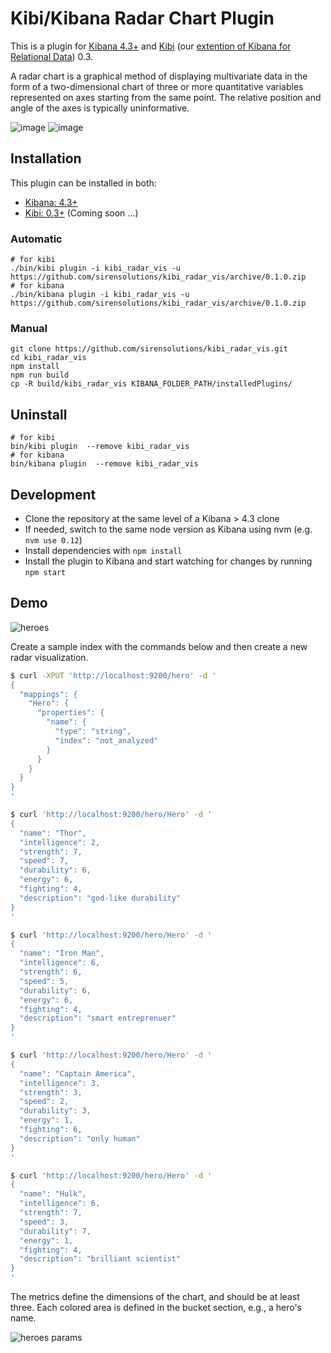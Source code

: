 # Kibi/Kibana Radar Chart Plugin

This is a plugin for [Kibana 4.3+](https://www.elastic.co/products/kibana) and [Kibi](http://siren.solutions/kibi) (our [extention of Kibana for Relational Data](https://www.linkedin.com/pulse/extending-elasticsearch-kibana-do-data-intelligence-kibi-tummarello)) 0.3.

A radar chart is a graphical method of displaying multivariate data in the form of a two-dimensional chart of three or more quantitative variables represented on axes starting from the same point. The relative position and angle of the axes is typically uninformative.

![image](img/radar.png)
![image](img/kibana.png)

## Installation

This plugin can be installed in both:
 
 * [Kibana: 4.3+](https://www.elastic.co/downloads/past-releases/kibana-4-3-0)
 * [Kibi: 0.3+](https://siren.solutions/kibi) (Coming soon ...)

### Automatic

```
# for kibi
./bin/kibi plugin -i kibi_radar_vis -u  https://github.com/sirensolutions/kibi_radar_vis/archive/0.1.0.zip
# for kibana
./bin/kibana plugin -i kibi_radar_vis -u  https://github.com/sirensolutions/kibi_radar_vis/archive/0.1.0.zip
```

### Manual

```
git clone https://github.com/sirensolutions/kibi_radar_vis.git
cd kibi_radar_vis
npm install
npm run build
cp -R build/kibi_radar_vis KIBANA_FOLDER_PATH/installedPlugins/
```

## Uninstall

```
# for kibi
bin/kibi plugin  --remove kibi_radar_vis
# for kibana
bin/kibana plugin  --remove kibi_radar_vis
```

## Development

- Clone the repository at the same level of a Kibana > 4.3 clone
- If needed, switch to the same node version as Kibana using nvm 
  (e.g. `nvm use 0.12`)
- Install dependencies with `npm install`
- Install the plugin to Kibana and start watching for changes by running 
  `npm start`

## Demo

![heroes](img/heroes-vis.png)

Create a sample index with the commands below and then create a new radar visualization.

```sh
$ curl -XPUT 'http://localhost:9200/hero' -d '
{
  "mappings": {
    "Hero": {
      "properties": {
        "name": {
          "type": "string",
          "index": "not_analyzed"
        }
      }
    }
  }
}
'

$ curl 'http://localhost:9200/hero/Hero' -d '
{
  "name": "Thor",
  "intelligence": 2,
  "strength": 7,
  "speed": 7,
  "durability": 6,
  "energy": 6,
  "fighting": 4,
  "description": "god-like durability"
}
'

$ curl 'http://localhost:9200/hero/Hero' -d '
{
  "name": "Iron Man",
  "intelligence": 6,
  "strength": 6,
  "speed": 5,
  "durability": 6,
  "energy": 6,
  "fighting": 4,
  "description": "smart entreprenuer"
}
'

$ curl 'http://localhost:9200/hero/Hero' -d '
{
  "name": "Captain America",
  "intelligence": 3,
  "strength": 3,
  "speed": 2,
  "durability": 3,
  "energy": 1,
  "fighting": 6,
  "description": "only human"
}
'

$ curl 'http://localhost:9200/hero/Hero' -d '
{
  "name": "Hulk",
  "intelligence": 6,
  "strength": 7,
  "speed": 3,
  "durability": 7,
  "energy": 1,
  "fighting": 4,
  "description": "brilliant scientist"
}
'
```

The metrics define the dimensions of the chart, and should be at least three.
Each colored area is defined in the bucket section, e.g., a hero's name.

![heroes params](img/heroes-params.png)
